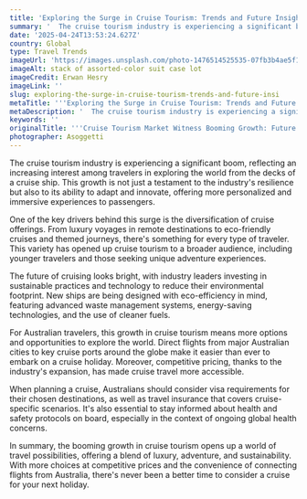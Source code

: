 ```yaml
---
title: 'Exploring the Surge in Cruise Tourism: Trends and Future Insights'
summary: '  The cruise tourism industry is experiencing a significant boom, reflecting an increasing interest among travelers in exploring the world from the deck...'
date: '2025-04-24T13:53:24.627Z'
country: Global
type: Travel Trends
imageUrl: 'https://images.unsplash.com/photo-1476514525535-07fb3b4ae5f1'
imageAlt: stack of assorted-color suit case lot
imageCredit: Erwan Hesry
imageLink: ''
slug: exploring-the-surge-in-cruise-tourism-trends-and-future-insi
metaTitle: '''Exploring the Surge in Cruise Tourism: Trends and Future Insights'''
metaDescription: '  The cruise tourism industry is experiencing a significant boom, reflecting an increasing interest among travelers in exploring the world from the deck...'
keywords: ''
originalTitle: '''Cruise Tourism Market Witness Booming Growth: Future Demand, - openPR.com'''
photographer: Asoggetti
---
```







The cruise tourism industry is experiencing a significant boom, reflecting an increasing interest among travelers in exploring the world from the decks of a cruise ship. This growth is not just a testament to the industry's resilience but also to its ability to adapt and innovate, offering more personalized and immersive experiences to passengers.

One of the key drivers behind this surge is the diversification of cruise offerings. From luxury voyages in remote destinations to eco-friendly cruises and themed journeys, there's something for every type of traveler. This variety has opened up cruise tourism to a broader audience, including younger travelers and those seeking unique adventure experiences.

The future of cruising looks bright, with industry leaders investing in sustainable practices and technology to reduce their environmental footprint. New ships are being designed with eco-efficiency in mind, featuring advanced waste management systems, energy-saving technologies, and the use of cleaner fuels.

For Australian travelers, this growth in cruise tourism means more options and opportunities to explore the world. Direct flights from major Australian cities to key cruise ports around the globe make it easier than ever to embark on a cruise holiday. Moreover, competitive pricing, thanks to the industry's expansion, has made cruise travel more accessible.

When planning a cruise, Australians should consider visa requirements for their chosen destinations, as well as travel insurance that covers cruise-specific scenarios. It's also essential to stay informed about health and safety protocols on board, especially in the context of ongoing global health concerns.

In summary, the booming growth in cruise tourism opens up a world of travel possibilities, offering a blend of luxury, adventure, and sustainability. With more choices at competitive prices and the convenience of connecting flights from Australia, there's never been a better time to consider a cruise for your next holiday.
